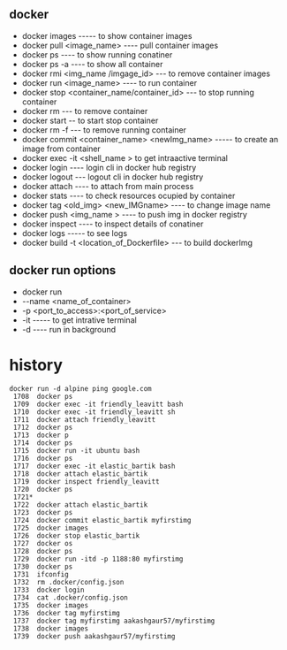 ## docker 
 +  docker images ----- to show container images
 +  docker pull <image_name>  ----  pull container images
 +  docker ps ----   to show running conatiner 
 +  docker ps -a ---- to show all container 
 +  docker rmi <img_name /imgage_id> --- to remove container images
 +  docker run <image_name> ----  to run container
 +  docker stop <container_name/container_id>  --- to stop running container
 +  docker rm <container name>  ---  to remove container 
 + docker start <container name >  -- to start stop container
 + docker rm -f <container name >  --- to remove running container 
 +  docker commit <container_name>  <newImg_name>    -----  to create an image from container
 + docker exec -it <container name > <shell_name >  to get intraactive terminal
 + docker login ---- login cli in docker hub registry
 + docker logout --- logout cli in docker hub registry
 + docker attach <container name >  ---- to attach from main process
 + docker stats <container name >  ----  to check resources ocupied by container 
 + docker tag <old_img>  <new_IMGname>  ---- to change image name 
 + docker push <img_name >  ---- to push img in docker registry
 + docker inspect <container name > ---- to inspect details of conatiner
 + docker logs <container name>  ----- to see logs 
 + docker build -t <IMGname> <location_of_Dockerfile>  --- to build dockerImg
 
 ## docker run options 
 + docker run 
 + --name <name_of_container>  
 + -p <port_to_access>:<port_of_service> 
 + -it -----  to get intrative terminal
 + -d ---- run in background
 
# history
```
docker run -d alpine ping google.com
 1708  docker ps
 1709  docker exec -it friendly_leavitt bash
 1710  docker exec -it friendly_leavitt sh
 1711  docker attach friendly_leavitt 
 1712  docker ps
 1713  docker p
 1714  docker ps
 1715  docker run -it ubuntu bash
 1716  docker ps
 1717  docker exec -it elastic_bartik bash
 1718  docker attach elastic_bartik 
 1719  docker inspect friendly_leavitt 
 1720  docker ps
 1721* 
 1722  docker attach elastic_bartik 
 1723  docker ps
 1724  docker commit elastic_bartik myfirstimg
 1725  docker images 
 1726  docker stop elastic_bartik 
 1727  docker os
 1728  docker ps
 1729  docker run -itd -p 1188:80 myfirstimg
 1730  docker ps
 1731  ifconfig 
 1732  rm .docker/config.json 
 1733  docker login
 1734  cat .docker/config.json 
 1735  docker images
 1736  docker tag myfirstimg
 1737  docker tag myfirstimg aakashgaur57/myfirstimg
 1738  docker images 
 1739  docker push aakashgaur57/myfirstimg
```
